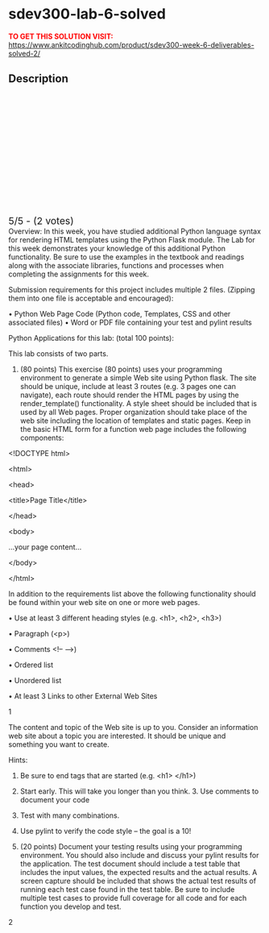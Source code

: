 # sdev300-lab-6-solved



**<span style='color:red'>TO GET THIS SOLUTION VISIT:</span>** https://www.ankitcodinghub.com/product/sdev300-week-6-deliverables-solved-2/

<h2>Description</h2>



<div class="kk-star-ratings kksr-auto kksr-align-center kksr-valign-top" data-payload="{&quot;align&quot;:&quot;center&quot;,&quot;id&quot;:&quot;128237&quot;,&quot;slug&quot;:&quot;default&quot;,&quot;valign&quot;:&quot;top&quot;,&quot;ignore&quot;:&quot;&quot;,&quot;reference&quot;:&quot;auto&quot;,&quot;class&quot;:&quot;&quot;,&quot;count&quot;:&quot;2&quot;,&quot;legendonly&quot;:&quot;&quot;,&quot;readonly&quot;:&quot;&quot;,&quot;score&quot;:&quot;5&quot;,&quot;starsonly&quot;:&quot;&quot;,&quot;best&quot;:&quot;5&quot;,&quot;gap&quot;:&quot;4&quot;,&quot;greet&quot;:&quot;Rate this product&quot;,&quot;legend&quot;:&quot;5\/5 - (2 votes)&quot;,&quot;size&quot;:&quot;24&quot;,&quot;title&quot;:&quot;SDEV300 Lab 6 Solved&quot;,&quot;width&quot;:&quot;138&quot;,&quot;_legend&quot;:&quot;{score}\/{best} - ({count} {votes})&quot;,&quot;font_factor&quot;:&quot;1.25&quot;}">
            
<div class="kksr-stars">
    
<div class="kksr-stars-inactive">
            <div class="kksr-star" data-star="1" style="padding-right: 4px">
            

<div class="kksr-icon" style="width: 24px; height: 24px;"></div>
        </div>
            <div class="kksr-star" data-star="2" style="padding-right: 4px">
            

<div class="kksr-icon" style="width: 24px; height: 24px;"></div>
        </div>
            <div class="kksr-star" data-star="3" style="padding-right: 4px">
            

<div class="kksr-icon" style="width: 24px; height: 24px;"></div>
        </div>
            <div class="kksr-star" data-star="4" style="padding-right: 4px">
            

<div class="kksr-icon" style="width: 24px; height: 24px;"></div>
        </div>
            <div class="kksr-star" data-star="5" style="padding-right: 4px">
            

<div class="kksr-icon" style="width: 24px; height: 24px;"></div>
        </div>
    </div>
    
<div class="kksr-stars-active" style="width: 138px;">
            <div class="kksr-star" style="padding-right: 4px">
            

<div class="kksr-icon" style="width: 24px; height: 24px;"></div>
        </div>
            <div class="kksr-star" style="padding-right: 4px">
            

<div class="kksr-icon" style="width: 24px; height: 24px;"></div>
        </div>
            <div class="kksr-star" style="padding-right: 4px">
            

<div class="kksr-icon" style="width: 24px; height: 24px;"></div>
        </div>
            <div class="kksr-star" style="padding-right: 4px">
            

<div class="kksr-icon" style="width: 24px; height: 24px;"></div>
        </div>
            <div class="kksr-star" style="padding-right: 4px">
            

<div class="kksr-icon" style="width: 24px; height: 24px;"></div>
        </div>
    </div>
</div>
                

<div class="kksr-legend" style="font-size: 19.2px;">
            5/5 - (2 votes)    </div>
    </div>
Overview: In this week, you have studied additional Python language syntax for rendering HTML templates using the Python Flask module. The Lab for this week demonstrates your knowledge of this additional Python functionality. Be sure to use the examples in the textbook and readings along with the associate libraries, functions and processes when completing the assignments for this week.

Submission requirements for this project includes multiple 2 files. (Zipping them into one file is acceptable and encouraged):

• Python Web Page Code (Python code, Templates, CSS and other associated files) • Word or PDF file containing your test and pylint results

Python Applications for this lab: (total 100 points):

This lab consists of two parts.

1. (80 points) This exercise (80 points) uses your programming environment to generate a simple Web site using Python flask. The site should be unique, include at least 3 routes (e.g. 3 pages one can navigate), each route should render the HTML pages by using the render_template() functionality. A style sheet should be included that is used by all Web pages. Proper organization should take place of the web site including the location of templates and static pages. Keep in the basic HTML form for a function web page includes the following components:

&lt;!DOCTYPE html&gt;

&lt;html&gt;

&lt;head&gt;

&lt;title&gt;Page Title&lt;/title&gt;

&lt;/head&gt;

&lt;body&gt;

…your page content…

&lt;/body&gt;

&lt;/html&gt;

In addition to the requirements list above the following functionality should be found within your web site on one or more web pages.

• Use at least 3 different heading styles (e.g. &lt;h1&gt;, &lt;h2&gt;, &lt;h3&gt;)

• Paragraph (&lt;p&gt;)

• Comments &lt;!– –&gt;)

• Ordered list

• Unordered list

• At least 3 Links to other External Web Sites

1

The content and topic of the Web site is up to you. Consider an information web site about a topic you are interested. It should be unique and something you want to create.

Hints:

1. Be sure to end tags that are started (e.g. &lt;h1&gt; &lt;/h1&gt;)

2. Start early. This will take you longer than you think. 3. Use comments to document your code

4. Test with many combinations.

5. Use pylint to verify the code style – the goal is a 10!

2. (20 points) Document your testing results using your programming environment. You should also include and discuss your pylint results for the application. The test document should include a test table that includes the input values, the expected results and the actual results. A screen capture should be included that shows the actual test results of running each test case found in the test table. Be sure to include multiple test cases to provide full coverage for all code and for each function you develop and test.

2
